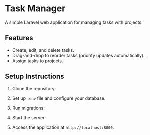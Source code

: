 # Task Manager

A simple Laravel web application for managing tasks with projects.

## Features
- Create, edit, and delete tasks.
- Drag-and-drop to reorder tasks (priority updates automatically).
- Assign tasks to projects.

## Setup Instructions
1. Clone the repository:

2. Set up `.env` file and configure your database.

3. Run migrations:

4. Start the server:

5. Access the application at `http://localhost:8000`.


